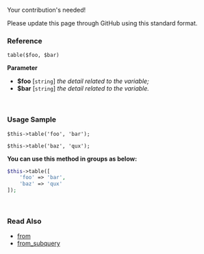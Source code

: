 Your contribution's needed!

Please update this page through GitHub using this standard format.

### Reference
`table($foo, $bar)`

**Parameter**
* **$foo** [`string`] *the detail related to the variable;*
* **$bar** [`string`] *the detail related to the variable.*

&nbsp;

### Usage Sample
`$this->table('foo', 'bar');`

`$this->table('baz', 'qux');`

**You can use this method in groups as below:**
```php
$this->table([
    'foo' => 'bar',
    'baz' => 'qux'
]);
```

&nbsp;

### Read Also
* [from](./from)
* [from_subquery](./from_subquery)
